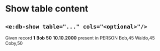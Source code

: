 # Show table content
## `<e:db-show table="..." cols="<optional>"/>`

<div>
    <e:summary/>
    <e:example name="Empty table">
        <e:then print="true">
            <e:db-show table="PERSON" cols="NAME"/>
            <e:db-show table="PERSON"/>
        </e:then>
    </e:example>
    <e:example name="Not empty table">
        <e:given>
            Given record <b c:set="#id">1</b>
                         <b c:set="#name">Bob</b>
                         <b c:set="#age">50</b>
                         <b c:set="#bd">10.10.2000</b>
            <span c:assertTrue="addRecord(#id, #name, #age, #bd)">present</span> in PERSON
        </e:given>
        <e:then print="true">
            <e:db-show table="PERSON" cols="NAME, *AGE, **BIRTHDAY"/>
        </e:then>
    </e:example>
    <e:example name="Filtered table">
        <e:given>
            <e:db-set table="PERSON" cols="NAME, AGE, ID=1..10">
                <row>Bob,45</row>
                <row>Waldo,45</row>
                <row>Coby,50</row>
            </e:db-set>
        </e:given>
        <e:then print="true">
        <div class="row no-gutters">
            <e:db-show table="PERSON" caption="Filtering for equality" cols="NAME, *AGE" where="AGE=45 AND NAME='Waldo'" style="width:50%"/>
            <e:db-show table="PERSON" caption="Filtering on an occurrence" cols="NAME, *AGE" where="AGE like '%5'" style="width:50%"/>
        </div>
        </e:then>
    </e:example>
</div>